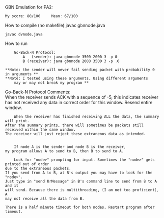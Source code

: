 GBN Emulation for PA2:


	My score: 80/100     Mean: 67/100


How to compile (no makefile)
	javac gbnnode.java
	
	javac dvnode.java


How to run

		Go-Back-N Protocol:
			A   (sender): java gbnnode 3500 2000 3 -p 0
			B (receiver): java gbnnode 2000 3500 3 -p .6

	**Note: the sender will never fail sending packet with probability 0 in arguments **
	**Note: I tested using these arguments. Using different arguments
		may or may not break my program **	


Go-Back-N Protocol Comments:     
		When the receiver sends ACK with a sequence of -5, this indicates 
	receiver has not received any data in correct order for this window. Resend entire window.

		When the receiver has finished receiving ALL the data, the summary will print.
	After the summary prints, there will sometimes be packets still received within the same window. 
	The receiver will just reject these extraneous data as intended. 
	

		If node A is the sender and node B is the receiver,
	my program allows A to send to B, then B to send to A.
	
		Look for "node>" prompting for input. Sometimes the "node>" gets printed out of order 
	due to the extraneous packets.
	If you send from A to B, at B's output you may have to look for the "node>". 
	Just type in "send UrMessage" in B's command line to send from B to A and it
	will send. Because there is multithreading, (I am not too proficient), A
	may not receive all the data from B. 
	
	There is a half minute timeout for both nodes. Restart program after timeout.




